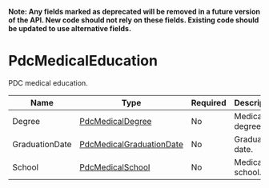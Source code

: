 **Note: Any fields marked as deprecated will be removed in a future version of the API. New code should not rely on these fields. Existing code should be updated to use alternative fields.**

# PdcMedicalEducation

PDC medical education.

| Name | Type | Required | Description |
| - | - | - | - |
| Degree | [PdcMedicalDegree](pdc-medical-degree.md) | No | Medical degree. |
| GraduationDate | [PdcMedicalGraduationDate](pdc-graduationdate.md) | No | Graduation date. |
| School | [PdcMedicalSchool](pdc-medical-school.md) | No | Medical school. |
